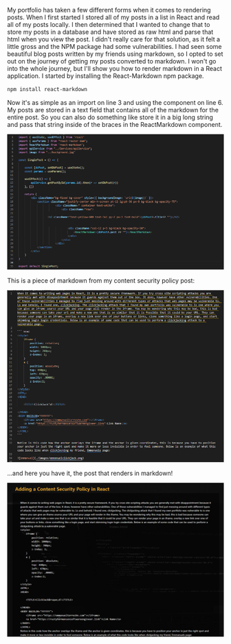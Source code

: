 My portfolio has taken a few different forms when it comes to rendering posts.
When I first started I stored all of my posts in a list in React and read all 
of my posts locally. I then determined that I wanted to change that to store my posts
in a database and have stored as raw html and parse that html when you view the post. 
I didn't really care for that solution, as it felt a little gross and the NPM package 
had some vulnerabilities. I had seen some beautiful blog posts written by my friends using 
markdown, so I opted to set out on the journey of getting my posts converted to markdown. 
I won't go into the whole journey, but I'll show you how to render markdown in a React 
application. I started by installing the React-Markdown npm package.

``` bash
npm install react-markdown
```

Now it's as simple as an import on line 3 and using the component on line 6. My posts are stored in a text field that contains all of the markdown for the entire post. So you can also do something like store it in a big long string and pass that string inside of the braces in the ReactMarkdown component.

![singlepost](https://raw.githubusercontent.com/Rusty-Hermansen/Portfolio-full/main/React/src/posts/renderingMarkdownReact/images/singlepost.png)

This is a piece of markdown from my content security policy post:

![markdown](https://raw.githubusercontent.com/Rusty-Hermansen/Portfolio-full/main/React/src/posts/renderingMarkdownReact/images/markdown2.png)

...and here you have it, the post that renders in markdown!

![rendered](https://raw.githubusercontent.com/Rusty-Hermansen/Portfolio-full/main/React/src/posts/renderingMarkdownReact/images/markdown.png)
